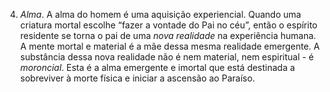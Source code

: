 ﻿4. <I>Alma</I>. A alma do homem é uma aquisição experiencial. Quando uma criatura mortal escolhe “fazer a vontade do Pai no céu”, então o espírito residente se torna o pai de uma <I>nova realidade</I> na experiência humana. A mente mortal e material é a mãe dessa mesma realidade emergente. A substância dessa nova realidade não é nem material, nem espiritual - é <I>moroncial</I>. Esta é a alma emergente e imortal que está destinada a sobreviver à morte física e iniciar a ascensão ao Paraíso.